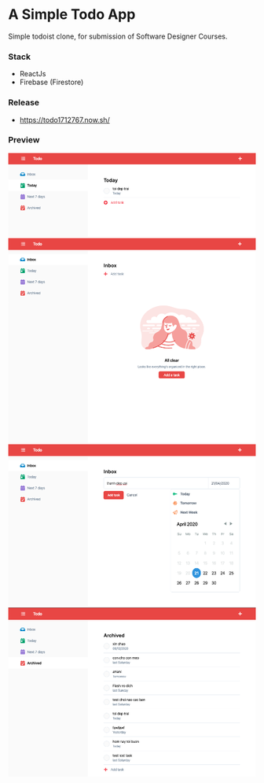 # A Simple Todo App

Simple todoist clone, for submission of Software Designer Courses.
### Stack
- ReactJs
- Firebase (Firestore)

### Release
- https://todo1712767.now.sh/

### Preview
![1](./images/1.png)
![4](./images/4.png)
![3](./images/3.png)
![2](./images/2.png)
